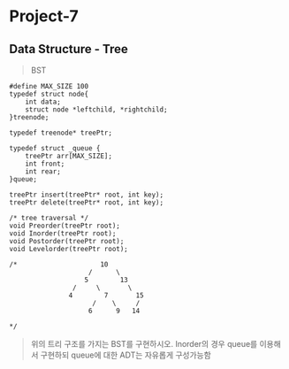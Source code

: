 # Project-7   #
## Data Structure - Tree ##

 >BST
 
    #define MAX_SIZE 100
	typedef struct node{
		int data;
		struct node *leftchild, *rightchild;
	}treenode;
	
	typedef treenode* treePtr;
	
	typedef struct _queue {
		treePtr arr[MAX_SIZE];
		int front;
		int rear;
	}queue;

	treePtr insert(treePtr* root, int key);
	treePtr delete(treePtr* root, int key);

	/* tree traversal */
	void Preorder(treePtr root);
	void Inorder(treePtr root);
	void Postorder(treePtr root);
	void Levelorder(treePtr root);

	/*                     10
					    /      \
					   5        13
				    /     \       \
				   4        7	    15
				         /    \     /
					    6      9   14

	*/




>위의 트리 구조를 가지는 BST를 구현하시오.
>Inorder의 경우 queue를 이용해서 구현하되 queue에 대한 ADT는 자유롭게 구성가능함